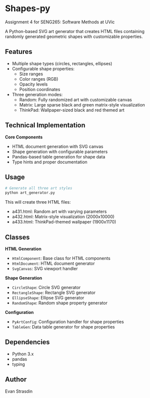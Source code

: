 # Shapes-py
Assignment 4 for SENG265: Software Methods at UVic

A Python-based SVG art generator that creates HTML files containing randomly generated geometric shapes with customizable properties.

## Features

- Multiple shape types (circles, rectangles, ellipses)
- Configurable shape properties:
  - Size ranges
  - Color ranges (RGB)
  - Opacity levels
  - Position coordinates
- Three generation modes:
  - Random: Fully randomized art with customizable canvas
  - Matrix: Large sparse black and green matrix-style visualization
  - ThinkPad: Wallpaper-sized black and red themed art

## Technical Implementation

**Core Components**
- HTML document generation with SVG canvas
- Shape generation with configurable parameters
- Pandas-based table generation for shape data
- Type hints and proper documentation

## Usage

```python
# Generate all three art styles
python art_generator.py
```

This will create three HTML files:
- a431.html: Random art with varying parameters
- a432.html: Matrix-style visualization (2000x10000)
- a433.html: ThinkPad-themed wallpaper (1900x1170)

## Classes

**HTML Generation**
- `HtmlComponent`: Base class for HTML components
- `HtmlDocument`: HTML document generator
- `SvgCanvas`: SVG viewport handler

**Shape Generation**
- `CircleShape`: Circle SVG generator
- `RectangleShape`: Rectangle SVG generator
- `EllipseShape`: Ellipse SVG generator
- `RandomShape`: Random shape property generator

**Configuration**
- `PyArtConfig`: Configuration handler for shape properties
- `TableGen`: Data table generator for shape properties

## Dependencies

- Python 3.x
- pandas
- typing

## Author

Evan Strasdin
